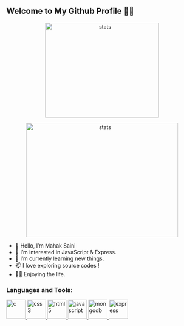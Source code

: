 <!--
<div align="center">
   <a href="https://github.com/Mahak-2701">
      <picture>
           <source media="(prefers-color-scheme: dark)" srcset="./assets/drawing-dark.svg" height="350" width="1000" />
           <source media="(prefers-color-scheme: light)" srcset="./assets/drawing-light.svg" height="350" width=""1000 />
           <img alt="this is art" src="./assets/default.svg" height="300" width="1000" />
     </picture>
   </a>
</div>
-->
## Welcome to My Github Profile 🧑‍💻

<div align="center">
   <img
    align=""
    src="https://github-readme-stats.vercel.app/api/top-langs/?username=Mahak-2701&theme=shades-of-purple&hide_border=true&include_all_commits=true&count_private=true&layout=compact" 
    alt="stats" 
    width="300" 
    height="250" 
/>

<img
    align=""
    src="https://streak-stats.demolab.com?user=Mahak-2701&theme=tokyonight&hide_border=true&background=45%2C492342%2C2F6F69" 
    alt="stats" 
    width="400" 
    height="300" 
/>
</div>

- 👋 Hello, I’m Mahak Saini
- 👀 I’m interested in JavaScript & Express.
- 🌱 I’m currently learning new things.
- 📫 I love exploring source codes !
- 🧑‍💻 Enjoying the life.

### Languages and Tools:

<div align="left">
    <a href="https://en.wikipedia.org/wiki/C_(programming_language)" target="_blank" rel="noreferrer">
        <img src="https://cdn.jsdelivr.net/gh/offensive-vk/Icons@master/c/c-original.svg" alt="c" width="50" height="50" /> </a> 
    <a href="https://www.w3schools.com/css/" target="_blank" rel="noreferrer"> 
        <img src="https://cdn.jsdelivr.net/gh/offensive-vk/Icons@master/css3/css3-original-wordmark.svg" alt="css3" width="50" height="50" /> </a> 
    <a href="https://www.w3.org/html/" target="_blank" rel="noreferrer"> 
        <img src="https://cdn.jsdelivr.net/gh/offensive-vk/Icons@master/html5/html5-original-wordmark.svg" alt="html5" width="50" height="50" /> </a> 
    <a href="https://developer.mozilla.org/en-US/docs/Web/JavaScript" target="_blank" rel="noreferrer">
        <img src="https://cdn.jsdelivr.net/gh/offensive-vk/Icons@master/javascript/javascript-original.svg" alt="javascript" width="50" height="50" /> </a> 
    <a href="https://www.mongodb.com/" target="_blank" rel="noreferrer"> 
        <img src="https://cdn.jsdelivr.net/gh/offensive-vk/Icons@master/mongodb/mongodb-original-wordmark.svg" alt="mongodb" width="50" height="50" /> </a> 
      <a href="https://expressjs.com/" target="_blank" rel="noreferrer"> 
        <img src="https://cdn.jsdelivr.net/gh/offensive-vk/Icons@master/express/express-original-wordmark.svg" alt="express" width="50" height="50" /> </a> 
</div>

<div align="center">
<a href="https://github.com/Mahak-2701">

   <picture>
    <source media="(prefers-color-scheme: dark)" srcset="https://ssr-contributions-svg.vercel.app/_/Mahak-2701?chart=3dbar&gap=0.6&scale=2&flatten=2&animation=wave&animation_duration=5&animation_delay=0.06&animation_amplitude=24&animation_frequency=0.1&animation_wave_center=0_3&format=svg&weeks=34&theme=native&dark=true">
    <source media="(prefers-color-scheme: light)" srcset="https://ssr-contributions-svg.vercel.app/_/Mahak-2701?chart=3dbar&gap=0.6&scale=2&flatten=2&animation=wave&animation_duration=5&animation_delay=0.06&animation_amplitude=24&animation_frequency=0.1&animation_wave_center=0_3&format=svg&weeks=34&theme=native">
    <img alt="" src="[https://ssr-contributions-svg.vercel.app/_/CatsJuice?chart=3dbar&flatten=1&weeks=40&animation=wave&format=svg&gap=0.6&animation_frequency=0.2&animation_amplitude=20&theme=pink](https://ssr-contributions-svg.vercel.app/_/Mahak-2701?chart=3dbar&gap=0.6&scale=2&flatten=2&animation=wave&animation_duration=5&animation_delay=0.06&animation_amplitude=24&animation_frequency=0.1&animation_wave_center=0_3&format=svg&weeks=34&theme=native)" >
  </picture>
</a>
</div>
